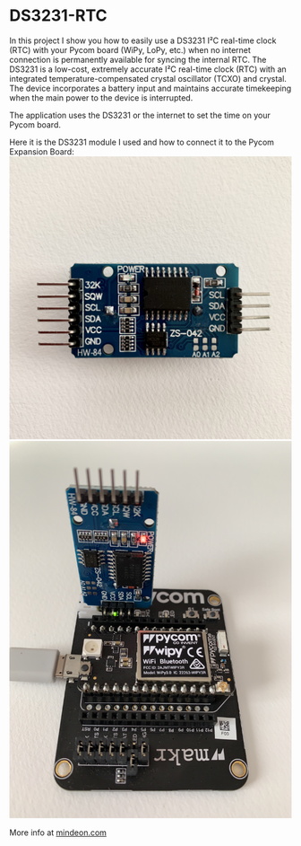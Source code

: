# DS3231-RTC

In this project I show you how to easily use a DS3231 I²C real-time clock (RTC) with your Pycom board (WiPy, LoPy, etc.) when no internet connection is permanently available for syncing the internal RTC. The DS3231 is a low-cost, extremely accurate I²C real-time clock (RTC) with an integrated temperature-compensated crystal oscillator (TCXO) and crystal. The device incorporates a battery input and maintains accurate timekeeping when the main power to the device is interrupted.

The application uses the DS3231 or the internet to set the time on your Pycom board. 

Here it is the DS3231 module I used and how to connect it to the Pycom Expansion Board:
![DS3231 module](ds3231.jpg)
![DS3231 connected to the Pycom Expansion Board](expboard-ds3231.jpg)

More info at [mindeon.com](https://mindeon.com/posts/coding-journal/pycom-ds3231-rtc/)
